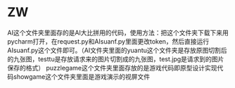 # ZW
AI这个文件夹里面存的是AI大比拼用的代码，使用方法：把这个文件夹下载下来用pycharm打开，在request.py和AIsuanf.py里面更改token，然后直接运行AIsuanf.py这个文件即可。（AI文件夹里面的yuantu这个文件夹是存放原图切割后的九张图，testtu是存放请求来的图片切割成的九张图，test.jpg是请求到的图片保存的格式）
puzzlegame这个文件夹里面存放的是游戏代码即原型设计实现代码showgame这个文件夹里面是游戏演示的视屏文件
